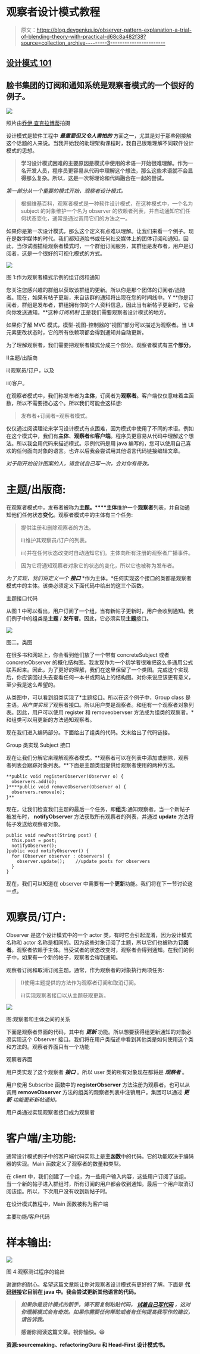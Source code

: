 # 观察者设计模式教程

> 原文：<https://blog.devgenius.io/observer-pattern-explanation-a-trial-of-blending-theory-with-practical-d68c8a482f38?source=collection_archive---------3----------------------->

## [设计模式 101](https://codeburst.io/design-patterns-101-9fe18d5a1bd9?source=friends_link&sk=e0a82f4a24100530f9c079a71fe5a706)

## 脸书集团的订阅和通知系统是观察者模式的一个很好的例子。

![](img/6a9d51c9845d961779d43de48a8d323e.png)

照片由[乔伊·查克拉博蒂](https://unsplash.com/@joy_photo)拍摄

设计模式是软件工程中 ***最重要但又令人害怕的*** 方面之一，尤其是对于那些刚接触这个话题的人来说。当我开始我的助理架构课程时，我自己很难理解不同软件设计模式的思想。

> **学习设计模式困难的主要原因是模式中使用的术语一开始很难理解。作为一名开发人员，程序员更容易从代码中理解这个想法，那么这些术语就不会显得那么复杂。所以，这是一次将理论和代码融合在一起的尝试。**

*第一部分从一个重要的模式开始，观察者设计模式。*

> 根据维基百科，观察者模式是一种软件设计模式，在这种模式中，一个名为 subject 的对象维护一个名为 observer 的依赖者列表，并自动通知它们任何状态变化，通常是通过调用它们的方法之一。

如果你是第一次设计模式，那么这个定义有点难以理解。让我们来看一个例子。现在是数字媒体的时代。我们都知道脸书或任何社交媒体上的团体订阅和通知。因此，当你试图描绘观察者模式时，一个群组订阅服务，其群组是发布者，用户是订阅者，这是一个很好的可视化模式的方式。

![](img/dd9dc191381fe4e448a6e714085e5ffd.png)

图 1:作为观察者模式示例的组订阅和通知

您关注您感兴趣的群组以获取该群组的更新。所以你是那个团体的订阅者/追随者。现在，如果有帖子更新，来自该群的通知将出现在您的时间线中。Y **你是订阅者，群组是发布者，群组拥有你的个人资料信息，因此当有新帖子更新时，它会向你发送通知。**这种*订阅机制* 正是我们需要观察者设计模式的地方。

如果你了解 MVC 模式，模型-视图-控制器的“视图”部分可以描述为观察者。当 UI 元素更改状态时，它的所有依赖项都会得到通知并自动更新。

为了理解观察者，我们需要把观察者模式分成三个部分。观察者模式有**三个部分。**

I)主题/出版商

ii)观察员/订户，以及

iii)客户。

在观察者模式中，我们称发布者为**主体**，订阅者为**观察者**。客户端仅仅意味着**主**函数，所以不需要担心这个。所以我们可能会这样想:

> 发布者+订阅者=观察者模式。

仅仅通过阅读理论来学习设计模式有点困难，因为模式中使用了不同的术语。例如在这个模式中，我们有**主体**、**观察者**和**客户端**。程序员更容易从代码中理解这个想法。所以我会用代码来描述模式。示例代码是用 java 编写的，您可以使用自己喜欢的任何面向对象的语言。也许以后我会尝试用其他语言代码链接编辑文章。

*对于刚开始设计图案的人，请尝试自己写一次，会对你有奇效。*

# 主题/出版商:

在观察者模式中，发布者被称为**主题。****主体**维护一个**观察者**列表，并自动通知他们任何状态**变化**。观察者模式中的主体有三个任务:

> 提供注册和删除观察者的方法。
> 
> ii)维护其观察员/订户的列表。
> 
> iii)并在任何状态改变时自动通知它们。主体向所有注册的观察者广播事件。

> 因为它将通知观察者对象它的状态的变化，所以它也被称为发布者。

*为了实现，我们将定义一个* ***接口*** *作为主体。*任何实现这个接口的类都是观察者模式中的主体。该类必须定义下面代码中给出的这三个函数。

主题接口代码

从图 1 中可以看出，用户订阅了一个组，当有新帖子更新时，用户会收到通知。我们例子中的组类是**主题** / **发布者**。因此，它必须实现**主题**接口。

![](img/b272306bff0b1d9f72f4d06c49e68e57.png)

图二。类图

在很多书和网站上，你会看到他们放了一个带有 concreteSubject 或者 concreteObserver 的概化结构图。我发现作为一个初学者很难把这么多通用公式联系起来。因此，为了更好的理解，我们在这里保留了一个类图。完成这个实现后，你应该回过头去查看任何一本书或网站上的结构图。对你来说应该更有意义，至少我是这么希望的。

从类图中，可以看到组类实现了*主题接口。所以在这个例子中，Group class 是主语。*用户类实现了*观察者接口。所以用户类是观察者。和组有一个观察者对象列表。因此，用户可以使用 register 和 removeobervser 方法成为组类的观察者。*和组类可以用更新的方法通知观察者。

现在我们进入编码部分。下面给出了组类的代码。文末给出了代码链接。

Group 类实现 Subject 接口

现在让我们分解它来理解观察者模式。**观察者可以在列表中添加或删除，观察者列表会跟踪对象列表。**下面是主题类组提供给观察者使用的两种方法。

```
**public void registerObserver(Observer o) {
  observers.add(o);
}****public void removeObserver(Observer o) {
  observers.remove(o);
}**
```

现在，让我们检查我们主题的最后一个任务，即**组**类:通知观察者。当一个新帖子被发布时， **notifyObserver** 方法获取所有观察者的列表，并通过 **update** 方法将帖子发送给观察者对象。

```
public void newPost(String post) {
  this.post = post;
  notifyObserver();
}public void notifyObserver() {
  for (Observer observer : observers) {
    observer.update();    //update posts for observers
  }
}
```

现在，我们可以知道在 observer 中需要有一个**更新**功能。我们将在下一节讨论这一点。

# 观察员/订户:

Observer 是这个设计模式中的一个 actor 类，有时它会引起混淆，因为设计模式名称和 actor 名称是相同的。因为这些对象订阅了主题，所以它们也被称为**订阅者**。观察者依赖于主体。当受试者的状态改变时，观察者会得到通知。在我们的例子中，如果有一个新的帖子，观察者会得到通知。

观察者订阅和取消订阅主题。通常，作为观察者的对象执行两项任务:

> I)使用主题提供的方法作为观察者订阅和取消订阅。
> 
> ii)实现观察者接口以从主题获取更新。

![](img/5ac30d784e4de8a19a00b29772d52ff9.png)

图:观察者和主体之间的关系

下面是观察者界面的代码，其中有 ***更新*** 功能。所以想要获得组更新通知的对象必须实现这个 Observer 接口。我们将在用户类描述中看到其他类是如何使用这个类和方法的。观察者界面只有一个功能

观察者界面

用户类实现了这个观察者 ***接口*** 。所以 user 类的所有对象现在都将是 ***观察者*** 。

用户使用 Subscribe 函数中的 **registerObserver** 方法注册为观察者。也可以从调用 **removeObserver** 方法的组类的观察者列表中注销用户。集团可以通过 ***更新*** *功能更新新帖通知。*

用户类通过实现观察者接口成为观察者

# 客户端/主功能:

通常设计模式例子中的客户端代码实际上是**主函数**中的代码。它的功能取决于编码器的实现。Main 函数定义了观察者的数量和类型。

在 client 中，我们创建了一个组，为一些用户输入内容，这些用户订阅了该组。当一个新的帖子进入群组时，所有订阅的用户都会收到通知。最后一个用户取消订阅该组。所以，下次用户没有收到新帖子时。

在设计模式教程中，Main 函数被称为客户端

主要功能/客户代码

# 样本输出:

![](img/8177c09088d899361819292f90929512.png)

图 4:观察测试程序的输出

谢谢你的耐心。希望这篇文章能让你对观察者设计模式有更好的了解。下面是 [**代码链接**](https://github.com/ashis041/DesignPattern/tree/master/ObserverDesignPattern)**它目前在 java 中。我会尝试更新其他语言的代码。**

> *****如果你是设计模式的新手，请不要复制粘贴代码，*** [***试着自己写代码***](https://medium.com/dev-genius/design-pattern-for-newbies-fb11b676b061?source=your_stories_page---------------------------) ***，这对你理解模式会有奇效。如果你需要任何帮助或者有任何提高我写作的建议，请告诉我。*****
> 
> **感谢你阅读这篇文章。祝你愉快。😃**

**资源:sourcemaking、refactoringGuru 和 Head-First 设计模式书。**